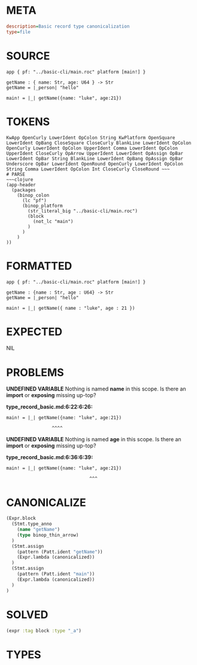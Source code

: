 # META
~~~ini
description=Basic record type canonicalization
type=file
~~~
# SOURCE
~~~roc
app { pf: "../basic-cli/main.roc" platform [main!] }

getName : { name: Str, age: U64 } -> Str
getName = |_person| "hello"

main! = |_| getName({name: "luke", age:21})
~~~
# TOKENS
~~~text
KwApp OpenCurly LowerIdent OpColon String KwPlatform OpenSquare LowerIdent OpBang CloseSquare CloseCurly BlankLine LowerIdent OpColon OpenCurly LowerIdent OpColon UpperIdent Comma LowerIdent OpColon UpperIdent CloseCurly OpArrow UpperIdent LowerIdent OpAssign OpBar LowerIdent OpBar String BlankLine LowerIdent OpBang OpAssign OpBar Underscore OpBar LowerIdent OpenRound OpenCurly LowerIdent OpColon String Comma LowerIdent OpColon Int CloseCurly CloseRound ~~~
# PARSE
~~~clojure
(app-header
  (packages
    (binop_colon
      (lc "pf")
      (binop_platform
        (str_literal_big "../basic-cli/main.roc")
        (block
          (not_lc "main")
        )
      )
    )
))
~~~
# FORMATTED
~~~roc
app { pf: "../basic-cli/main.roc" platform [main!] }

getName : {name : Str, age : U64} -> Str
getName = |_person| "hello"

main! = |_| getName({ name : "luke", age : 21 })
~~~
# EXPECTED
NIL
# PROBLEMS
**UNDEFINED VARIABLE**
Nothing is named **name** in this scope.
Is there an **import** or **exposing** missing up-top?

**type_record_basic.md:6:22:6:26:**
```roc
main! = |_| getName({name: "luke", age:21})
```
                     ^^^^


**UNDEFINED VARIABLE**
Nothing is named **age** in this scope.
Is there an **import** or **exposing** missing up-top?

**type_record_basic.md:6:36:6:39:**
```roc
main! = |_| getName({name: "luke", age:21})
```
                                   ^^^


# CANONICALIZE
~~~clojure
(Expr.block
  (Stmt.type_anno
    (name "getName")
    (type binop_thin_arrow)
  )
  (Stmt.assign
    (pattern (Patt.ident "getName"))
    (Expr.lambda (canonicalized))
  )
  (Stmt.assign
    (pattern (Patt.ident "main"))
    (Expr.lambda (canonicalized))
  )
)
~~~
# SOLVED
~~~clojure
(expr :tag block :type "_a")
~~~
# TYPES
~~~roc
~~~
